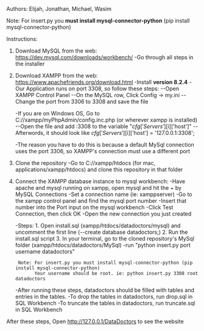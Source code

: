 ﻿Authors: 
Elijah, Jonathan, Michael, Wasim

Note: For insert.py you **must install mysql-connector-python** (pip install mysql-connector-python)

Instructions:
1. Download MySQL from the web: https://dev.mysql.com/downloads/workbench/
	-Go through all steps in the installer
   
2. Download XAMPP from the web: https://www.apachefriends.org/download.html
	-Install **version 8.2.4**
	-Our Application runs on port 3308, so follow these steps:
		--Open XAMPP Control Panel
		--On the MySQL row, Click Config -> my.ini
   		--Change the port from 3306 to 3308 and save the file
   
   	-If you are on Windows OS, Go to C://xampp/myPhpAdmin/config.inc.php (or wherever xampp is installed)
   		--Open the file and add :3308 to the variable "$cfg['Servers'][$i]['host']"
   		--Afterwords, it should look like $cfg['Servers'][$i]['host'] = '127.0.0.1:3308';

   -The reason you have to do this is because a default MySql connection uses the port 3306, so XAMPP's connection must use a different port

4. Clone the repository
	-Go to C://xampp/htdocs (for mac, applications/xampp/htdocs) and clone this repository in that folder

5. Connect the XAMPP database instance to mysql workbench:
	-Have apache and mysql running on xampp, open mysql and hit the + by MySQL Connections
	-Set a connection name (ie: xamppserver)
	-Go to the xampp control panel and find the mysql port number
   	-Insert that number into the Port input on the mysql workbench
   	-Click Test Connection, then click OK
    -Open the new connection you just created

    -Steps:
		1. Open install.sql (xampp/htdocs/datadoctors/mysql) and uncomment the first line (--create database datadoctors;)
   		2. Run the install.sql script 
		3. In your terminal, go to the cloned repository's MySql folder (xampp/htdocs/datadoctors/MySql)
   			-run "python insert.py port username datadoctors"

   		Note: For insert.py you must install mysql-connector-python (pip install mysql-connector-python)
  		      Your username should be root. ie: python insert.py 3308 root datadoctors

    -After running these steps, datadoctors should be filled with tables and entries in the tables.
    -To drop the tables in datadoctors, run drop.sql in SQL Workbench
    -To truncate the tables in datadoctors, run truncate.sql in SQL Workbench


After these steps, Open http://127.0.0.1/DataDoctors to see the website
